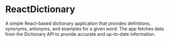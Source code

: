 # ReactDictionary
A simple React-based dictionary application that provides definitions, synonyms, antonyms, and examples for a given word. The app fetches data from the Dictionary API to provide accurate and up-to-date information.
